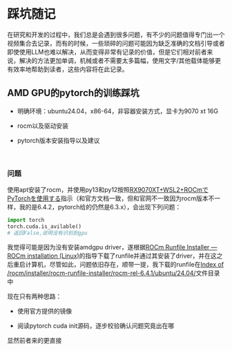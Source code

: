 # 踩坑随记

在研究和开发的过程中，我们总是会遇到很多问题，有不少的问题值得专门出一个视频集合去记录，而有的时候，一些琐碎的问题可能因为缺乏准确的文档引导或者即使使用LLM也难以解决，从而变得非常有记录的价值，但是它们相对前者来说，解决的方法更加单调，机械或者不需要太多篇幅，使用文字/其他载体能够更有效率地帮助到读者，这些内容将在此记录。



## AMD GPU的pytorch的训练踩坑

* 明确环境：ubuntu24.04，x86-64，非容器安装方式，显卡为9070 xt 16G

* rocm以及驱动安装

* pytorch版本安装指导以及建议

<br>

### 问题

使用apt安装了rocm，并使用py13和py12按照[RX9070XT+WSL2+ROCmでPyTorchを使用する](https://zenn.dev/lar/articles/7fa7e76cde3d72)指示（和官方文档一致，但和官网不一致因为rocm版本不一样，我的是6.4.2，pytorch给的仍然是6.3.x），会出现下列问题：

```python
import torch
torch.cuda.is_avilable()
# 返回False,说明没有识别到gpu
```

我觉得可能是因为没有安装amdgpu driver，遂根据[ROCm Runfile Installer — ROCm installation (Linux)](https://rocm.docs.amd.com/projects/install-on-linux/en/latest/install/rocm-runfile-installer.html#manual-installation)的指导下载了runfile并通过其安装了driver，并在这之后重启计算机，尽管如此，问题依旧存在，顺带一提，我下载的runfile在[Index of /rocm/installer/rocm-runfile-installer/rocm-rel-6.4.1/ubuntu/24.04/](https://repo.radeon.com/rocm/installer/rocm-runfile-installer/rocm-rel-6.4.1/ubuntu/24.04/)文件目录中



现在只有两种思路：

* 使用官方提供的镜像

* 阅读pytorch cuda init源码，逐步校验确认问题究竟出在哪

显然前者来的更直接


